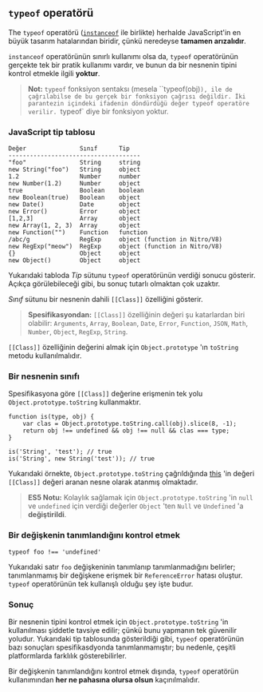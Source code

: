 ## `typeof` operatörü

The `typeof` operatörü ([`instanceof`](#types.instanceof) ile birlikte)
herhalde JavaScript'in en büyük tasarım hatalarından biridir, çünkü neredeyse
**tamamen arızalıdır**.

`instanceof` operatörünün sınırlı kullanımı olsa da, `typeof` operatörünün
gerçekte tek bir pratik kullanımı vardır, ve bunun da bir nesnenin tipini
kontrol etmekle ilgili **yoktur**.

> **Not:** `typeof` fonksiyon sentaksı (mesela ``typeof(obj)`), ile de 
> çağrılabilse de bu gerçek bir fonksiyon çağrısı değildir. İki parantezin
> içindeki ifadenin döndürdüğü değer typeof operatöre verilir. `typeof` diye
> bir fonksiyon yoktur.

### JavaScript tip tablosu

    Değer               Sınıf      Tip
    -------------------------------------
    "foo"               String     string
    new String("foo")   String     object
    1.2                 Number     number
    new Number(1.2)     Number     object
    true                Boolean    boolean
    new Boolean(true)   Boolean    object
    new Date()          Date       object
    new Error()         Error      object
    [1,2,3]             Array      object
    new Array(1, 2, 3)  Array      object
    new Function("")    Function   function
    /abc/g              RegExp     object (function in Nitro/V8)
    new RegExp("meow")  RegExp     object (function in Nitro/V8)
    {}                  Object     object
    new Object()        Object     object

Yukarıdaki tabloda *Tip* sütunu `typeof` operatörünün verdiği sonucu gösterir.
Açıkça görülebileceği gibi, bu sonuç tutarlı olmaktan çok uzaktır.

*Sınıf* sütunu bir nesnenin dahili `[[Class]]` özelliğini gösterir.

> **Spesifikasyondan:** `[[Class]]` özelliğinin değeri şu katarlardan biri
> olabilir: `Arguments`, `Array`, `Boolean`, `Date`, `Error`, 
> `Function`, `JSON`, `Math`, `Number`, `Object`, `RegExp`, `String`.

`[[Class]]` özelliğinin değerini almak için `Object.prototype` 'ın `toString`
metodu kullanılmalıdır.

### Bir nesnenin sınıfı

Spesifikasyona göre `[[Class]]` değerine erişmenin tek yolu
`Object.prototype.toString` kullanmaktır.

    function is(type, obj) {
        var clas = Object.prototype.toString.call(obj).slice(8, -1);
        return obj !== undefined && obj !== null && clas === type;
    }
    
    is('String', 'test'); // true
    is('String', new String('test')); // true

Yukarıdaki örnekte, `Object.prototype.toString` çağrıldığında
[this](#function.this) 'in değeri `[[Class]]` değeri aranan nesne olarak
atanmış olmaktadır.

> **ES5 Notu:** Kolaylık sağlamak için `Object.prototype.toString` 'in `null` 
> ve `undefined` için verdiği değerler `Object` 'ten `Null` ve `Undefined` 'a
> **değiştirildi**.

### Bir değişkenin tanımlandığını kontrol etmek

    typeof foo !== 'undefined'

Yukarıdaki satır `foo` değişkeninin tanımlanıp tanımlanmadığını belirler;
tanımlanmamış bir değişkene erişmek bir `ReferenceError` hatası oluştur.
`typeof` operatörünün tek kullanışlı olduğu şey işte budur.

### Sonuç

Bir nesnenin tipini kontrol etmek için `Object.prototype.toString` 'in
kullanılması şiddetle tavsiye edilir; çünkü bunu yapmanın tek güvenilir yoludur.
Yukarıdaki tip tablosunda gösterildiği gibi, `typeof` operatörünün bazı
sonuçları spesifikasdyonda tanımlanmamıştır; bu nedenle, çeşitli platformlarda
farklılık gösterebilirler.

Bir değişkenin tanımlandığını kontrol etmek dışında, `typeof` operatörün 
kullanımından **her ne pahasına olursa olsun** kaçınılmalıdır.

